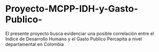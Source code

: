 # Proyecto-MCPP-IDH-y-Gasto-Publico-
El presente proyecto busca evidenciar una posible correlación entre el Indice de Desarrollo Humano y el Gasto Publico Percapita a nivel departamental en Colombia
